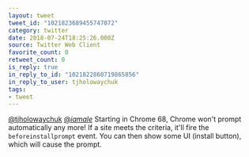 ```yaml
---
layout: tweet
tweet_id: "1021823689455747072"
category: twitter
date: 2018-07-24T18:25:26.000Z
source: Twitter Web Client
favorite_count: 0
retweet_count: 0
is_reply: true
in_reply_to_id: "1021822860719865856"
in_reply_to_user: tjholowaychuk
tags:
- tweet
---
```


[@tjholowaychuk](https://twitter.com/@tjholowaychuk) [@_iamale_](https://twitter.com/@_iamale_) Starting in Chrome 68, Chrome won't prompt automatically any more! If a site meets the criteria, it'll fire the `beforeinstallprompt` event. You can then show some UI (install button), which will cause the prompt.
